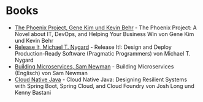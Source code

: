 # Books

* [The Phoenix Project, Gene Kim und Kevin Behr](https://www.amazon.de/Phoenix-Project-DevOps-Helping-Business/dp/0988262509) - The Phoenix Project: A Novel about IT, DevOps, and Helping Your Business Win von Gene Kim und Kevin Behr
* [Release It, Michael T. Nygard](https://www.amazon.de/Release-Production-Ready-Software-Pragmatic-Programmers/dp/0978739213) - Release It!: Design and Deploy Production-Ready Software (Pragmatic Programmers) von Michael T. Nygard
* [Building Microservices, Sam Newman](https://www.amazon.de/Building-Microservices-Sam-Newman/dp/1491950358) - Building Microservices (Englisch) von Sam Newman
* [Cloud Native Java](https://www.amazon.de/Cloud-Native-Java-Designing-Resilient/dp/1449374646) - Cloud Native Java: Designing Resilient Systems with Spring Boot, Spring Cloud, and Cloud Foundry von Josh Long und Kenny Bastani
